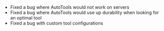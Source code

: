  - Fixed a bug where AutoTools would not work on servers
 - Fixed a bug where AutoTools would use up durability when looking for an optimal tool
 - Fixed a bug with custom tool configurations